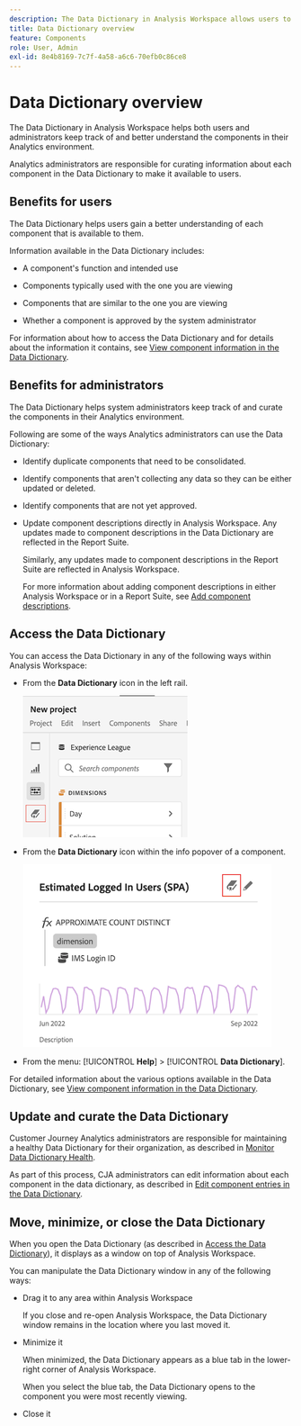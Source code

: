 ```yaml
---
description: The Data Dictionary in Analysis Workspace allows users to catalogue and keep track of the various components in Analysis Workspace, including their intended use, which are approved, which are duplicates, and so forth.
title: Data Dictionary overview
feature: Components
role: User, Admin
exl-id: 8e4b8169-7c7f-4a58-a6c6-70efb0c86ce8
---
```

# Data Dictionary overview

The Data Dictionary in Analysis Workspace helps both users and administrators keep track of and better understand the components in their Analytics environment.   

Analytics administrators are responsible for curating information about each component in the Data Dictionary to make it available to users.

## Benefits for users

The Data Dictionary helps users gain a better understanding of each component that is available to them. 

Information available in the Data Dictionary includes: 

* A component's function and intended use

* Components typically used with the one you are viewing

* Components that are similar to the one you are viewing

* Whether a component is approved by the system administrator 

For information about how to access the Data Dictionary and for details about the information it contains, see [View component information in the Data Dictionary](/help/components/data-dictionary/view-data-dictionary.md).

## Benefits for administrators

The Data Dictionary helps system administrators keep track of and curate the components in their Analytics environment. 

Following are some of the ways Analytics administrators can use the Data Dictionary: 

* Identify duplicate components that need to be consolidated.

* Identify components that aren't collecting any data so they can be either updated or deleted.

* Identify components that are not yet approved.

* Update component descriptions directly in Analysis Workspace. Any updates made to component descriptions in the Data Dictionary are reflected in the Report Suite.

  Similarly, any updates made to component descriptions in the Report Suite are reflected in Analysis Workspace.

  For more information about adding component descriptions in either Analysis Workspace or in a Report Suite, see [Add component descriptions](/help/components/add-component-descriptions.md).

## Access the Data Dictionary

You can access the Data Dictionary in any of the following ways within Analysis Workspace:

* From the **Data Dictionary** icon in the left rail.

  ![Data Dictionary icon in the left rail](assets/data-dictionary-access-icon.png)

* From the **Data Dictionary** icon within the info popover of a component. 

  ![Data Dictionary icon in info popover](assets/data-dictionary-access-infopopover.png)
<!--update screenshot; this was taken from a mock-->

* From the menu: [!UICONTROL **Help**] > [!UICONTROL **Data Dictionary**].

For detailed information about the various options available in the Data Dictionary, see [View component information in the Data Dictionary](/help/components/data-dictionary/view-data-dictionary.md).

## Update and curate the Data Dictionary

Customer Journey Analytics administrators are responsible for maintaining a healthy Data Dictionary for their organization, as described in [Monitor Data Dictionary Health](/help/components/data-dictionary/monitor-data-dictionary-health.md).

As part of this process, CJA administrators can edit information about each component in the data dictionary, as described in [Edit component entries in the Data Dictionary](/help/components/data-dictionary/edit-entries-data-dictionary.md).

## Move, minimize, or close the Data Dictionary

When you open the Data Dictionary (as described in [Access the Data Dictionary](#access-the-data-dictionary)), it displays as a window on top of Analysis Workspace. 

You can manipulate the Data Dictionary window in any of the following ways:

* Drag it to any area within Analysis Workspace 

  If you close and re-open Analysis Workspace, the Data Dictionary window remains in the location where you last moved it. <!--True?-->

* Minimize it

  When minimized, the Data Dictionary appears as a blue tab in the lower-right corner of Analysis Workspace.

  When you select the blue tab, the Data Dictionary opens to the component you were most recently viewing. 

* Close it
